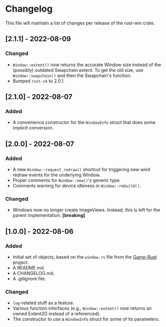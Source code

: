 # Changelog
This file will maintain a list of changes per release of the rust-win crate.


## [2.1.1] - 2022-08-09
### Changed
- `Window::extent()` now returns the accurate Window size instead of the (possibly) outdated Swapchain extent. To get the old size, use `Window::swapchain()` and then the Swapchain's function.
- Bumped `rust-vk` to 2.0.1.


## [2.1.0] - 2022-08-07
### Added
- A convenience constructor for the `WindowInfo` struct that does some implicit conversion.


## [2.0.0] - 2022-08-07
### Added
- A new `Window::request_redraw()` shortcut for triggering new winit redraw events for the underlying Window.
- Proper comments for `Window::new()`'s generic type.
- Comments warning for device idleness in `Window::rebuild()`.

### Changed
- Windows now no longer create ImageViews. Instead, this is left for the parent implementation. **[breaking]**


## [1.0.0] - 2022-08-06
### Added
- Initial set of objects, based on the `window.rs` file from the [Game-Rust](https://github.com/Lut99/Game-Rust) project.
- A README.md.
- A CHANGELOG.md.
- A .gitignore file.

### Changed
- `log`-related stuff as a feature.
- Various function interfaces (e.g., `Window::extent()` now returns an owned Extent2D instead of a referenced).
- The constructor to use a `WindowInfo` struct for some of its parameters.

